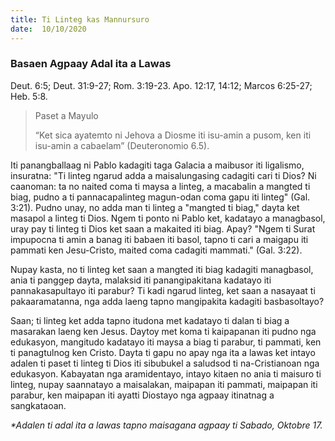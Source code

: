 ```yaml
---
title: Ti Linteg kas Mannursuro
date:  10/10/2020
---
```


### Basaen Agpaay Adal ita a Lawas
Deut. 6:5; Deut. 31:9-27; Rom. 3:19-23. Apo. 12:17, 14:12; Marcos 6:25-27; Heb. 5:8.

> <p>Paset a Mayulo</p>
> “Ket sica ayatemto ni Jehova a Diosme iti isu-amin a pusom, ken iti isu-amin a cabaelam” (Deuteronomio 6.5).

Iti panangballaag ni Pablo kadagiti taga Galacia a maibusor iti ligalismo, insuratna: "Ti linteg ngarud adda a maisalungasing cadagiti cari ti Dios? Ni caanoman: ta no naited coma ti maysa a linteg, a macabalin a mangted ti biag, pudno a ti pannacapalinteg magun-odan coma gapu iti linteg" (Gal. 3:21). Pudno unay, no adda man ti linteg a "mangted ti biag," dayta ket masapol a linteg ti Dios. Ngem ti ponto ni Pablo ket, kadatayo a managbasol, uray pay ti linteg ti Dios ket saan a makaited iti biag. Apay? "Ngem ti Surat impupocna ti amin a banag iti babaen iti basol, tapno ti cari a maigapu iti pammati ken Jesu-Cristo, maited coma cadagiti mammati." (Gal. 3:22).

Nupay kasta, no ti linteg ket saan a mangted iti biag kadagiti managbasol, ania ti panggep dayta, malaksid iti panangipakitana kadatayo iti pannakasapultayo iti parabur? Ti kadi ngarud linteg, ket saan a nasayaat ti pakaaramatanna, nga adda laeng tapno mangipakita kadagiti basbasoltayo?

Saan; ti linteg ket adda tapno itudona met kadatayo ti dalan ti biag a masarakan laeng ken Jesus. Daytoy met koma ti kaipapanan iti pudno nga edukasyon, mangitudo kadatayo iti maysa a biag ti parabur, ti pammati, ken ti panagtulnog ken Cristo. Dayta ti gapu no apay nga ita a lawas ket intayo adalen ti paset ti linteg ti Dios iti sibubukel a saludsod ti na-Cristianoan nga edukasyon. Kabayatan nga aramidentayo, intayo kitaen no ania ti maisuro ti linteg, nupay saannatayo a maisalakan, maipapan iti pammati, maipapan iti parabur, ken maipapan iti ayatti Diostayo nga agpaay itinatnag a sangkataoan.

_*Adalen ti adal ita a lawas tapno maisagana agpaay ti Sabado, Oktobre 17._
